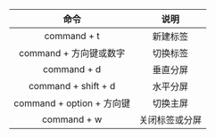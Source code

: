 
| **命令**|**说明**|
|:------:|:------:|
|command + t|新建标签|
|command + 方向键或数字|切换标签|
|command + d|垂直分屏|
|command + shift + d|水平分屏|
|command + option + 方向键|切换主屏|
|command + w|关闭标签或分屏|